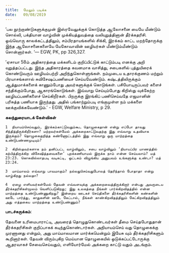 ```yaml
---
title:  மேலும் படிக்க
date:   09/08/2019
---
```


‘பல நூற்றாண்டுகளுக்குமுன் இஸ்ரவேலுக்குக் கொடுத்த ஆலோசனை யையே மீண்டும் சொல்லி, பக்தியான வாழ்வின் முக்கியத்துவத்தை வலியுறுத்தினான் தீர்க்கதரிசி. ஒவ்வொரு காலக்கட்டத்திலும், சம்பிரதாயங்களில் சிக்கி, இரக்கம் காட்ட மறந்தோருக்கு இந்த ஆலோசனைகளையே யேகோவாவின் ஊழியர்கள் மீண்டும்மீண்டும் சொன்னார்கள். ‘— EGW, PK, pp 326,327.

‘ஏசாயா 58ம் அதிகாரத்தை மக்களிடம் குறிப்பிட்டுக் காட்டும்படி எனக்கு அறி வுறுத்தப்பட்டது. இந்த அதிகாரத்தை கவனமாக வாசித்து, சபைகளில் புத்துயிரைக் கொண்டுவரும் ஊழியம்பற்றி அறிந்துகொள்ளுங்கள். நம்முடைய உதாரக்குணம் மற்றும்  பிரயாசங்களால் சுவிசேஷப்பணியைச் செய்யவேண்டும். கஷ்டத்திலிருக்கும் ஆத்துமாக்களைக் காணும்போது அவர்களுக்குக் கொடுங்கள். பசியோடிருப்பவர் களைச் சந்திக்கும்போது, ஆகாரங்கொடுங்கள். இவ்வாறு செய்யும்போது கிறிஸ்து வுக்கேற்ற ஊழியப்பணிகளைச் செய்கிறீர்கள். பிறருக்கு இரங்கிப் பணிசெய்வதே எஜமானின் பரிசுத்த பணியாக இருந்தது. அதில் பங்காற்றும்படி எங்குமுள்ள நம் மக்களை ஊக்குவிக்கவேண்டும்.’ - EGW, Welfare Ministry, p 29.

**கலந்துரையாடக் கேள்விகள்**

`1	நியாயம்செய்வதும், இரக்கம்காட்டுவதும்கூட தொழுகைதான் என்று எப்போ தாவது சிந்தித்திருக்கிறீர்களா? மற்றவர்கள்மேல் அக்கறைகாட்டுவதற்கு இது எவ்வாறு உதவியாக இருக்கும்? தொழுகைகுறித்த கண்ணோட்டத்தில் இது எவ்வாறு ஒரு மாற்றத்தை உண்டுபண்ணமுடியும்?`

`2	கிறிஸ்தவர்களாக நம் தனிப்பட்ட வாழ்விலும், சபை வாழ்விலும் ‘நியாயப்பிர மாணத்தில் கற்பித்திருக்கிற விசேஷித்தவைகளை’ புறக்கணியாமல் இருக்க நாம் என்ன செய்யலாம்? மத் 23:23. கொசுவில்லாதபடி வடிகட்டி, ஒட்டகம் விழுங்கிய அனுபவம் உங்களுக்கு உண்டா? மத் 23:24.`

`3	மாய்மாலம் எவ்வாறு பாவமாகும்? நல்லதுசெய்வதுபோலத் தெரிந்தால் போதாதா என்று வாழ்கிறது நல்லதா?`

`4	ஏழை எளியவர்கள்மேல் தேவன் எவ்வளவுக்கு அக்கறைவைத்திருக்கிறார் என்பது அவருடைய தீர்க்கதரிசிகள்மூலம் வெளிப்படுகிறது; இது உலகத்தை நீங்கள் பார்க்கிறவிதத்தில் என்ன மாற்றத்தை உண்டுபண்ணுகிறது? இன்றைய ஊடகச் செய்திகளை தீர்க்கதரிசிகளின் கண்களின் ஊடே பார்த்து, காதுகளின் ஊடே கேட்டால், நீங்கள் காண்கிறவிதத்திலும் கேட்கிறவிதத்திலும் அது எத்தகைய மாற்றத்தை உண்டுபண்ணும்?`

**பாடச்சுருக்கம்**:

தேவனை உரிமைபாராட்டி, அவரைத் தொழுதுகொண்டவர்கள் தீமை செய்தபோதுதான் தீர்க்கதரிசிகள் குறிப்பாகக் கடிந்துகொண்டார்கள். அநியாயம்செய் வது தொழுகைக்கு முரணானது என்றும், அது மாய்மாலமான மார்க்கமென்றும் இயேசு வும் தீர்க்கதரிசிகளும் கூறினார்கள். தேவன் விரும்புகிற மெய்யான தொழுகையில் ஒடுக்கப்பட்டோருக்கு ஆதரவாகச் சேவைசெய்வதும், எளியோர்மேல் அக்கறை காட்டு வதும் அடங்கும்.
